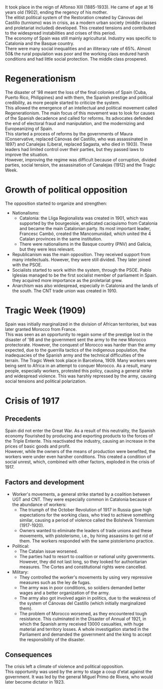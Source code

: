 It took place in the reign of Alfonso XIII (1885-1933). He came of age at 16 years old (1902), ending the regency of his mother.  
The elitist political system of the Restoration created by Cánovas del Castillo (turnismo) was in crisis, as a modern urban society (middle classes and proletariat included) developed. This created tensions and contributed to the widespread instabilities and crises of this period.  
The economy of Spain was still mainly agricultural. Industry was specific to Catalonia and the Basque country.  
There were many social inequalities and an illiteracy rate of 65%. Almost 50& the rural population was poor and the working class endured harsh conditions and had little social protection. The middle class prospered.

# Regenerationism
The disaster of '98 meant the loss of the final colonies of Spain (Cuba, Puerto Rico, Philippines) and with them, the Spanish prestige and political credibility, as more people started to criticize the system.  
This allowed the emergence of an intellectual and political movement called Regenerationism. The main focus of this movement was to look for causes of the Spanish decadence and called for reforms. Its advocates defended the end of electoral fraud and manipulation, and the modernizing and Europeanizing of Spain.  
This started a process of reforms by the governments of Maura (Conservative, replaced Cánovas del Castillo, who was assassinated in 1897) and Canalejas (Liberal, replaced Sagasta, who died in 1903). These leaders had limited control over their parties, but they passed laws to improve the situation.  
However, improving the regime was difficult because of corruption, divided parties, social tension, the assassination of Canalejas (1912) and the Tragic Week.

# Growth of political opposition 
The opposition started to organize and strengthen:
- Nationalisms: 
    - Catalonia: the Lliga Regionalista was created in 1901, which was supported by the bourgeoisie, eradicated caciquismo from Catalonia and became the main Catalonian party. Its most important leader, Francesc Cambó, created the Mancomunidad, which united the 4 Catalan provinces in the same institution.
    - There were nationalisms in the Basque country (PNV) and Galicia, but they were less relevant.
- Republicanism was the main opposition. They received support from many intellectuals. However, they were still divided. They later joined with the PSOE.
- Socialists started to work within the system, through the PSOE. Pablo Iglesias managed to be the first socialist member of parliament in Spain. they acquired more importance as the proletariat grew.
- Anarchism was also widespread, especially in Catalonia and the lands of the south. The CNT trade union was created in 1910. 

# Tragic Week (1909)
Spain was initially marginalized in the division of African territories, but was later granted Morocco from France.  
This was seen as an opportunity to regain some of the prestige lost in the disaster of '98 and the government sent the army to the new Morocco protectorate. However, the conquest of Morocco was harder than the army expected, due to the guerrilla tactics of the indigenous population, the inadequacies of the Spanish army and the technical difficulties of the terrain.
The Tragic Week took place in Barcelona, 1909. Many workers were being sent to Africa in an attempt to conquer Morocco. As a result, many people, especially workers, protested this policy, causing a general strike and widespread violence. This was harshly repressed by the army, causing social tensions and political polarization.  

# Crisis of 1917

## Precedents
Spain did not enter the Great War. As a result of this neutrality, the Spanish economy flourished by producing and exporting products to the forces of the Triple Entente. This reactivated the industry, causing an increase in the prices of basic goods and profit.  
However, while the owners of the means of production were benefited, the workers were under even harsher conditions. This created a condition of social unrest, which, combined with other factors, exploded in the crisis of 1917.

## Factors and development
- Worker's movements, a general strike started by a coalition between UGT and CNT. They were especially common in Catalonia because of the abundance of workers: 
    - The triumph of the October Revolution of 1917 in Russia gave high expectations for the working class, who tried to achieve something similar, causing a period of violence called the Bolshevik Triennium (1917-1920).
    - Owners wanted to eliminate the leaders of trade unions and these movements, with pistolerismo, i.e., by hiring assassins to get rid of them. The workers responded with the same pistolerismo practice.
- Political:
    - The Catalan issue worsened.
    - The parties had to resort to coalition or national unity governments. However, they did not last long, so they looked for authoritarian measures. The Cortes and constitutional rights were cancelled.
- Military:
    - They controlled the worker's movements by using very repressive measures such as the ley de fugas.
    - The army was in poor conditions, so soldiers demanded better wages and a better organization of the army.
    - The army also got involved again in politics, due to the weakness of the system of Cánovas del Castillo (which initially marginalized them).
    - The problem of Morocco worsened, as they encountered tough resistance. This culminated in the Disaster of Annual of 1921, in which the Spanish army received 13000 casualties, with huge material and territory losses. A whole investigation started in the Parliament and demanded the government and the king to accept the responsibility of the disaster.

## Consequences
The crisis left a climate of violence and political opposition.  
This opportunity was used by the army to stage a coup d'etat against the government. It was led by the general Miguel Primo de Rivera, who would later become dictator in 1923.